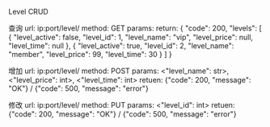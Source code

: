 Level CRUD

查询
url: ip:port/level/
method: GET
params: 
return: 
    {
    "code": 200,
    "levels": [
        {
            "level_active": false,
            "level_id": 1,
            "level_name": "vip",
            "level_price": null,
            "level_time": null
        },
        {
            "level_active": true,
            "level_id": 2,
            "level_name": "member",
            "level_price": 99,
            "level_time": 30
        }
    ]
}

增加
url: ip:port/level/
method: POST
params: <"level_name": str>, <"level_price": int>, <"level_time": int>
retuen: {"code": 200, "message": "OK"} / {"code": 500, "message": "error"}

修改
url: ip:port/level/
method: PUT
params: <"level_id": int>
retuen: {"code": 200, "message": "OK"} / {"code": 500, "message": "error"}
